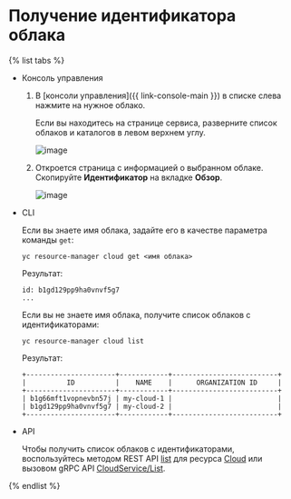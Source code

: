 # Получение идентификатора облака

{% list tabs %}

- Консоль управления

  1. В [консоли управления]({{ link-console-main }}) в списке слева нажмите на нужное облако.

      Если вы находитесь на странице сервиса, разверните список облаков и каталогов в левом верхнем углу.

      ![image](../../../_assets/resource-manager/switch-cloud-n-n.png)

  1. Откроется страница с информацией о выбранном облаке. Скопируйте **Идентификатор** на вкладке **Обзор**.

      ![image](../../../_assets/resource-manager/get-cloud-id.png)

- CLI

  Если вы знаете имя облака, задайте его в качестве параметра команды `get`:

  ```
  yc resource-manager cloud get <имя облака>
  ```
  Результат:

  ```
  id: b1gd129pp9ha0vnvf5g7
  ...
  ```

  Если вы не знаете имя облака, получите список облаков с идентификаторами:

  ```
  yc resource-manager cloud list
  ```
  Результат:

  ```
  +----------------------+------------+--------------------------+
  |          ID          |    NAME    |      ORGANIZATION ID     |
  +----------------------+------------+--------------------------+
  | b1g66mft1vopnevbn57j | my-cloud-1 |                          |
  | b1gd129pp9ha0vnvf5g7 | my-cloud-2 |                          |
  +----------------------+------------+--------------------------+
  ```

- API

  Чтобы получить список облаков с идентификаторами, воспользуйтесь методом REST API [list](../../api-ref/Cloud/list.md) для ресурса [Cloud](../../api-ref/Cloud/index.md) или вызовом gRPC API [CloudService/List](../../api-ref/grpc/cloud_service.md#List).

{% endlist %}
